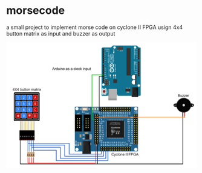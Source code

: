 # morsecode
a small project to implement morse code on cyclone II FPGA usign 4x4 button matrix as input and buzzer as output

![](/images/minor_project_schematic.png)

